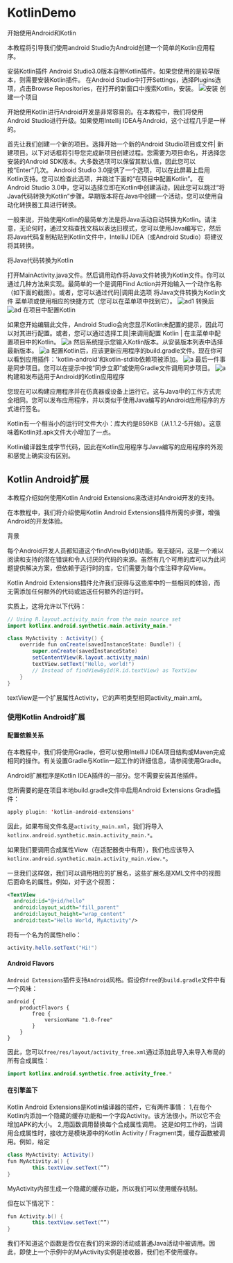 # KotlinDemo
开始使用Android和Kotlin

本教程将引导我们使用android Studio为Android创建一个简单的Kotlin应用程序。

安装Kotlin插件 
Android Studio3.0版本自带Kotlin插件。如果您使用的是较早版本，则需要安装Kotlin插件。 
在Android Studio中打开Settings，选择Plugins选项，点击Browse Repositories，在打开的新窗口中搜索Kotlin，安装。
![安装](http://img.blog.csdn.net/20170518124842835?watermark/2/text/aHR0cDovL2Jsb2cuY3Nkbi5uZXQvcXFfMzU2NjA1Nzc=/font/5a6L5L2T/fontsize/400/fill/I0JBQkFCMA==/dissolve/70/gravity/SouthEast)
创建一个项目

开始使用Kotlin进行Android开发是非常容易的。在本教程中，我们将使用Android Studio进行升级。如果使用Intellij IDEA与Android，这个过程几乎是一样的。

首先让我们创建一个新的项目。选择开始一个新的Android Studio项目或文件| 新建项目。以下对话框将引导您完成新项目创建过程。您需要为项目命名，并选择您安装的Android SDK版本。大多数选项可以保留其默认值，因此您可以按“Enter”几次。
Android Studio 3.0提供了一个选项，可以在此屏幕上启用Kotlin支持。您可以检查此选项，并跳过下面的“在项目中配置Kotlin”。
在Android Studio 3.0中，您可以选择立即在Kotlin中创建活动，因此您可以跳过“将Java代码转换为Kotlin”步骤。早期版本将在Java中创建一个活动，您可以使用自动化转换器工具进行转换。

一般来说，开始使用Kotlin的最简单方法是将Java活动自动转换为Kotlin。请注意，无论何时，通过文档查找文档以表达旧模式，您可以使用Java编写它，然后将Java代码复制粘贴到Kotlin文件中，IntelliJ IDEA（或Android Studio）将建议将其转换。

将Java代码转换为Kotlin

打开MainActivity.java文件。然后调用动作将Java文件转换为Kotlin文件。你可以通过几种方法来实现。最简单的一个是调用Find Action并开始输入一个动作名称（如下面的截图）。或者，您可以通过代码|调用此选项 将Java文件转换为Kotlin文件 菜单项或使用相应的快捷方式（您可以在菜单项中找到它）。
![ad1](http://kotlinlang.org/assets/images/tutorials/kotlin-android/convert-java-to-kotlin.png)
转换后
![ad](http://kotlinlang.org/assets/images/tutorials/kotlin-android/converted-code.png)
在项目中配置Kotlin

如果您开始编辑此文件，Android Studio会向您显示Kotlin未配置的提示，因此可以对其进行配置。或者，您可以通过选择工具|来调用配置 Kotlin | 在主菜单中配置项目中的Kotlin。
![a](http://kotlinlang.org/assets/images/tutorials/kotlin-android/kotlin-not-configured.png)
然后系统提示您输入Kotlin版本。从安装版本列表中选择最新版本。
![a](http://kotlinlang.org/assets/images/tutorials/kotlin-android/configure-kotlin-in-project-details.png)
配置Kotlin后，应该更新应用程序的build.gradle文件。现在你可以看到应用插件：'kotlin-android'和kotlin-stdlib依赖项被添加。
![a](http://kotlinlang.org/assets/images/tutorials/kotlin-android/sync-project-with-gradle.png)
最后一件事是同步项目。您可以在提示中按“同步立即”或使用Gradle文件调用同步项目。
![a](http://kotlinlang.org/assets/images/tutorials/kotlin-android/sync-project-with-gradle-2.png)
构建和发布适用于Android的Kotlin应用程序

您现在可以构建应用程序并在仿真器或设备上运行它。这与Java中的工作方式完全相同。您可以发布应用程序，并以类似于使用Java编写的Android应用程序的方式进行签名。

Kotlin有一个相当小的运行时文件大小：库大约是859KB（从1.1.2-5开始）。这意味着Kotlin对.apk文件大小增加了一点。

Kotlin编译器生成字节代码，因此在Kotlin应用程序与Java编写的应用程序的外观和感觉上确实没有区别。

## Kotlin Android扩展

本教程介绍如何使用Kotlin Android Extensions来改进对Android开发的支持。 

在本教程中，我们将介绍使用Kotlin Android Extensions插件所需的步骤，增强Android的开发体验。

背景

每个Android开发人员都知道这个findViewById()功能。毫无疑问，这是一个难以阅读和支持的潜在错误和令人讨厌的代码的来源。虽然有几个可用的库可以为此问题提供解决方案，但依赖于运行时的库，它们需要为每个库注释字段View。

Kotlin Android Extensions插件允许我们获得与这些库中的一些相同的体验，而无需添加任何额外的代码或运送任何额外的运行时。

实质上，这将允许以下代码：

```Java 
// Using R.layout.activity_main from the main source set
import kotlinx.android.synthetic.main.activity_main.*

class MyActivity : Activity() {
    override fun onCreate(savedInstanceState: Bundle?) {
        super.onCreate(savedInstanceState)
        setContentView(R.layout.activity_main)
        textView.setText("Hello, world!")
        // Instead of findViewById(R.id.textView) as TextView
    }
}
```
textView是一个扩展属性Activity，它的声明类型相同activity_main.xml。

### 使用Kotlin Android扩展

#### 配置依赖关系

在本教程中，我们将使用Gradle，但可以使用IntelliJ IDEA项目结构或Maven完成相同的操作。有关设置Gradle与Kotlin一起工作的详细信息，请参阅使用Gradle。

Android扩展程序是Kotlin IDEA插件的一部分。您不需要安装其他插件。

您所需要的是在项目本地build.gradle文件中启用Android Extensions Gradle插件：
``` Java
apply plugin: 'kotlin-android-extensions'
```

因此，如果布局文件名是`activity_main.xml`，我们将导入`kotlinx.android.synthetic.main.activity_main.*`。

如果我们要调用合成属性View（在适配器类中有用），我们也应该导入`kotlinx.android.synthetic.main.activity_main.view.*`。

一旦我们这样做，我们可以调用相应的扩展名，这些扩展名是XML文件中的视图后面命名的属性。例如，对于这个视图：
``` xml
<TextView
  android:id="@+id/hello"
  android:layout_width="fill_parent"
  android:layout_height="wrap_content"
  android:text="Hello World, MyActivity"/>
```
将有一个名为的属性hello：
``` java
activity.hello.setText("Hi!")
```
#### Android Flavors
`Android Extensions`插件支持`Android`风格。假设你`free`的`build.gradle`文件中有一个风味：
```
android {
    productFlavors {
        free {
            versionName "1.0-free"
        }
    }
}
```
因此，您可以`free/res/layout/activity_free.xml`通过添加此导入来导入布局的所有合成属性：
```Java
import kotlinx.android.synthetic.free.activity_free.*
```
#### 在引擎盖下
Kotlin Android Extensions是Kotlin编译器的插件，它有两件事情：
    1,在每个Kotlin内添加一个隐藏的缓存功能和一个字段Activity。该方法很小，所以它不会增加APK的大小。
    2,用函数调用替换每个合成属性调用。
这是如何工作的，当调用合成属性时，接收方是模块源中的Kotlin Activity / Fragment类，缓存函数被调用。例如，给定
```Java
class MyActivity: Activity()
fun MyActivity.a() { 
        this.textView.setText(“”) 
}
```
MyActivity内部生成一个隐藏的缓存功能，所以我们可以使用缓存机制。

但在以下情况下：
```Java
fun Activity.b() { 
        this.textView.setText(“”)     
}
```
我们不知道这个函数是否仅在我们的来源的活动或普通Java活动中被调用。因此，即使上一个示例中的MyActivity实例是接收器，我们也不使用缓存。







